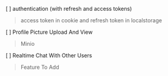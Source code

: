 [ ] authentication (with refresh and access tokens)

> access token in cookie and refresh token in localstorage

[ ] Profile Picture Upload And View

> Minio

[ ] Realtime Chat With Other Users

> Feature To Add
